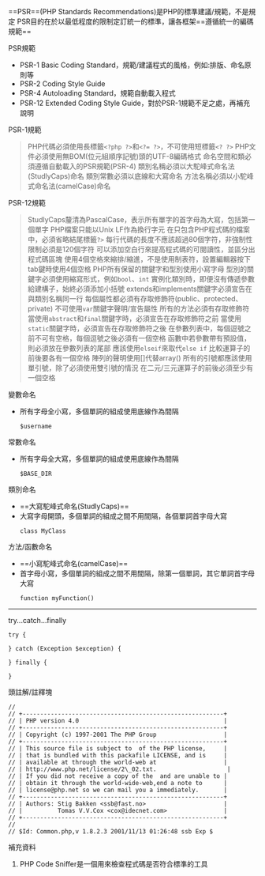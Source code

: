 ==PSR==(PHP Standards Recommendations)是PHP的標準建議/規範，不是規定
PSR目的在於以最低程度的限制定訂統一的標準，讓各框架==遵循統一的編碼規範==

PSR規範
- PSR-1 Basic Coding Standard，規範/建議程式的風格，例如:排版、命名原則等
- PSR-2 Coding Style Guide
- PSR-4 Autoloading Standard，規範自動載入程式
- PSR-12 Extended Coding Style Guide，對於PSR-1規範不足之處，再補充說明

PSR-1規範
>PHP代碼必須使用長標籤`<?php ?>`和`<?= ?>`，不可使用短標籤`<? ?>`
>PHP文件必須使用無BOM(位元組順序記號)頭的UTF-8編碼格式
>命名空間和類必須遵循自動載入的PSR規範(PSR-4)
>類別名稱必須以大駝峰式命名法(StudlyCaps)命名
>類別常數必須以底線和大寫命名
>方法名稱必須以小駝峰式命名法(camelCase)命名

PSR-12規範
>StudlyCaps釐清為PascalCase，表示所有單字的首字母為大寫，包括第一個單字
>PHP檔案只能以Unix LF作為換行字元
>在只包含PHP程式碼的檔案中，必須省略結尾標籤`?>`
>每行代碼的長度不應該超過80個字符，非強制性限制必須是120個字符
>可以添加空白行來提高程式碼的可閱讀性，並區分出程式碼區塊
>使用4個空格來縮排/縮進，不是使用制表符，設置編輯器按下tab鍵時使用4個空格
>PHP所有保留的關鍵字和型別使用小寫字母
>型別的關鍵字必須使用縮寫形式，例如`bool`、`int`
>實例化類別時，即便沒有傳遞參數給建構子，始終必須添加小括號
>extends和implements關鍵字必須宣告在與類別名稱同一行
>每個屬性都必須有存取修飾符(public、protected、private)
>不可使用`var`關鍵字聲明/宣告屬性
>所有的方法必須有存取修飾符
>當使用`abstract`和`final`關鍵字時，必須宣告在存取修飾符之前
>當使用`static`關鍵字時，必須宣告在存取修飾符之後
>在參數列表中，每個逗號之前不可有空格，每個逗號之後必須有一個空格
>函數中若參數帶有預設值，則必須放在參數列表的尾部
>應該使用`elseif`來取代`else if`
>比較運算子的前後要各有一個空格
>陣列的聲明使用[]代替array()
>所有的引號都應該使用單引號，除了必須使用雙引號的情況
>在二元/三元運算子的前後必須至少有一個空格

變數命名
- 所有字母全小寫，多個單詞的組成使用底線作為間隔
	```
	$username
	```

常數命名
- 所有字母全大寫，多個單詞的組成使用底線作為間隔
	```
	$BASE_DIR
	```

類別命名
- ==大寫駝峰式命名(StudlyCaps)==
- 大寫字母開頭，多個單詞的組成之間不用間隔，各個單詞首字母大寫
	```
	class MyClass
	```

方法/函數命名
- ==小寫駝峰式命名(camelCase)==
- 首字母小寫，多個單詞的組成之間不用間隔，除第一個單詞，其它單詞首字母大寫
	```
	function myFunction()
	```

***

try...catch...finally
```
try {

} catch (Exception $exception) {

} finally {

}
```

頭註解/註釋塊
```
//
// +---------------------------------------------------------+
// | PHP version 4.0                                         |
// +---------------------------------------------------------+
// | Copyright (c) 1997-2001 The PHP Group                   |
// +---------------------------------------------------------+
// | This source file is subject to  of the PHP license,     |
// | that is bundled with this packafile LICENSE, and is     |
// | available at through the world-web at                   |
// | http://www.php.net/license/2\_02.txt.                    |
// | If you did not receive a copy of the  and are unable to |
// | obtain it through the world-wide-web,end a note to      |
// | license@php.net so we can mail you a immediately.       |
// +---------------------------------------------------------+
// | Authors: Stig Bakken <ssb@fast.no>                      |
// |          Tomas V.V.Cox <cox@idecnet.com>                |
// +---------------------------------------------------------+
//
// $Id: Common.php,v 1.8.2.3 2001/11/13 01:26:48 ssb Exp $
```

補充資料
1. PHP Code Sniffer是一個用來檢查程式碼是否符合標準的工具